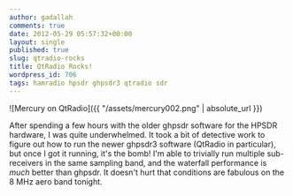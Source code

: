 ```yaml
---
author: gadallah
comments: true
date: 2012-05-29 05:57:32+00:00
layout: single
published: true
slug: qtradio-rocks
title: QtRadio Rocks!
wordpress_id: 706
tags: hamradio hpsdr ghpsdr3 qtradio sdr
---
```


![Mercury on QtRadio]({{ "/assets/mercury002.png" | absolute_url }})

After spending a few hours with the older ghpsdr software for the
HPSDR hardware, I was quite underwhelmed. It took a bit of detective
work to figure out how to run the newer ghpsdr3 software (QtRadio in
particular), but once I got it running, it's the bomb! I'm able to
trivially run multiple sub-receivers in the same sampling band, and
the waterfall performance is _much_ better than ghpsdr. It doesn't
hurt that conditions are fabulous on the 8 MHz aero band tonight.

